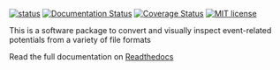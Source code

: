 [![status](https://github.com/translationalneurosurgery/offline-inspect/workflows/pytest/badge.svg)](https://github.com/translationalneurosurgery/offline-inspect/actions) [![Documentation Status](https://readthedocs.org/projects/offline-inspect/badge/?version=latest)](https://offline-inspect.readthedocs.io/en/latest/?badge=latest) [![Coverage Status](https://coveralls.io/repos/github/translationalneurosurgery/offline-inspect/badge.svg?branch=develop)](https://coveralls.io/github/translationalneurosurgery/offline-inspect?branch=develop) [![MIT license](https://img.shields.io/badge/License-MIT-blue.svg)](https://en.wikipedia.org/wiki/MIT_License)


This is a software package to convert and visually inspect event-related
potentials from a variety of  file formats

Read the full documentation on [Readthedocs](https://readthedocs.org/projects/offline-inspect/badge/?version=latest)
